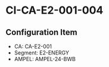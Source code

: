 # CI-CA-E2-001-004

## Configuration Item
- CA: CA-E2-001
- Segment: E2-ENERGY
- AMPEL: AMPEL-24-BWB
